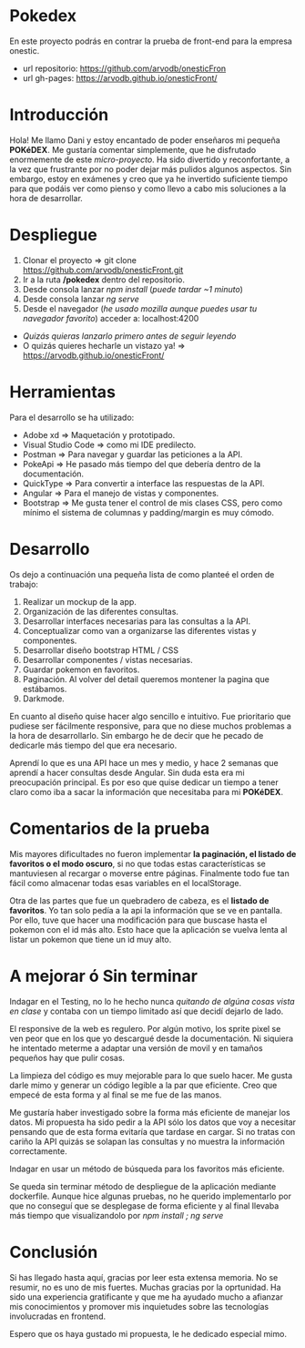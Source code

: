 # Pokedex
En este proyecto podrás en contrar la prueba de front-end para la empresa onestic.

- url repositorio: https://github.com/arvodb/onesticFron
- url gh-pages: https://arvodb.github.io/onesticFront/

# Introducción

Hola! Me llamo Dani y estoy encantado de poder enseñaros mi pequeña **POKéDEX**.
Me gustaría comentar simplemente, que he disfrutado enormemente de este *micro-proyecto*. Ha sido divertido y reconfortante, a la vez que frustrante por no poder dejar más pulidos algunos aspectos. Sin embargo, estoy en exámenes y creo que ya he invertido suficiente tiempo para que podáis ver como pienso y como llevo a cabo mis soluciones a la hora de desarrollar.

# Despliegue

1. Clonar el proyecto => git clone https://github.com/arvodb/onesticFront.git
1. Ir a la ruta **/pokedex** dentro del repositorio.
2. Desde consola lanzar *npm install* (*puede tardar ~1 minuto*)
3. Desde consola lanzar *ng serve*
4. Desde el navegador (*he usado mozilla aunque puedes usar tu navegador favorito*) acceder a: localhost:4200

- *Quizás quieras lanzarlo primero antes de seguir leyendo*
- O quizás quieres hecharle un vistazo ya! => https://arvodb.github.io/onesticFront/

# Herramientas

Para el desarrollo se ha utilizado:
- Adobe xd => Maquetación y prototipado.
- Visual Studio Code => como mi IDE predilecto.
- Postman => Para navegar y guardar las peticiones a la API.
- PokeApi => He pasado más tiempo del que debería dentro de la documentación.
- QuickType => Para convertir a interface las respuestas de la API.
- Angular => Para el manejo de vistas y componentes.
- Bootstrap => Me gusta tener el control de mis clases CSS, pero como mínimo el sistema de columnas y padding/margin es muy cómodo.



# Desarrollo

Os dejo a continuación una pequeña lista de como planteé el orden de trabajo:

1. Realizar un mockup de la app.
2. Organización de las diferentes consultas.
3. Desarrollar interfaces necesarias para las consultas a la API.
4. Conceptualizar como van a organizarse las diferentes vistas y componentes.
5. Desarrollar diseño bootstrap HTML / CSS
6. Desarrollar componentes / vistas necesarias.
7. Guardar pokemon en favoritos.
8. Paginación. Al volver del detail queremos montener la pagina que estábamos.
9. Darkmode.

En cuanto al diseño quise hacer algo sencillo e intuitivo. Fue prioritario que pudiese ser fácilmente responsive, para que no diese muchos problemas a la hora de desarrollarlo. Sin embargo he de decir que he pecado de dedicarle más tiempo del que era necesario.

Aprendí lo que es una API hace un mes y medio, y hace 2 semanas que aprendí a hacer consultas desde Angular. Sin duda esta era mi preocupación principal. Es por eso que quise dedicar un tiempo a tener claro como iba a sacar la información que necesitaba para mi **POKéDEX**.

# Comentarios de la prueba

Mis mayores dificultades no fueron implementar **la paginación, el listado de favoritos o el modo oscuro**, si no que todas estas características se mantuviesen al recargar o moverse entre páginas. Finalmente todo fue tan fácil como almacenar todas esas variables en el localStorage.

Otra de las partes que fue un quebradero de cabeza, es el **listado de favoritos**. Yo tan solo pedía a la api la información que se ve en pantalla. Por ello, tuve que hacer una modificación para que buscase hasta el pokemon con el id más alto. Esto hace que la aplicación se vuelva lenta al listar un pokemon que tiene un id muy alto.

# A mejorar ó Sin terminar

Indagar en el Testing, no lo he hecho nunca *quitando de algúna cosas vista en clase* y contaba con un tiempo limitado así que decidí dejarlo de lado.

El responsive de la web es regulero. Por algún motivo, los sprite pixel se ven peor que en los que yo descargué desde la documentación. Ni siquiera he intentado meterme a adaptar una versión de movil y en tamaños pequeños hay que pulir cosas.

La limpieza del código es muy mejorable para lo que suelo hacer. Me gusta darle mimo y generar un código legible a la par que eficiente. Creo que empecé de esta forma y al final se me fue de las manos.

Me gustaría haber investigado sobre la forma más eficiente de manejar los datos. Mi propuesta ha sido pedir a la API sólo los datos que voy a necesitar pensando que de esta forma evitaría que tardase en cargar. Si no tratas con cariño la API quizás se solapan las consultas y no muestra la información correctamente.

Indagar en usar un método de búsqueda para los favoritos más eficiente.

Se queda sin terminar método de despliegue de la aplicación mediante dockerfile. Aunque hice algunas pruebas, no he querido implementarlo por que no conseguí que se desplegase de forma eficiente y al final llevaba más tiempo que visualizandolo por *npm install ; ng serve*

# Conclusión

Si has llegado hasta aquí, gracias por leer esta extensa memoria. No se resumir, no es uno de mis fuertes. Muchas gracias por la oprtunidad. Ha sido una experiencia gratificante y que me ha ayudado mucho a afianzar mis conocimientos y promover mis inquietudes sobre las tecnologías involucradas en frontend.

Espero que os haya gustado mi propuesta, le he dedicado especial mimo.
